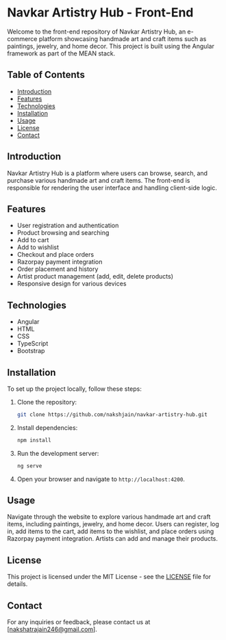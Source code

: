 # Navkar Artistry Hub - Front-End

Welcome to the front-end repository of Navkar Artistry Hub, an e-commerce platform showcasing handmade art and craft items such as paintings, jewelry, and home decor. This project is built using the Angular framework as part of the MEAN stack.

## Table of Contents
- [Introduction](#introduction)
- [Features](#features)
- [Technologies](#technologies)
- [Installation](#installation)
- [Usage](#usage)
- [License](#license)
- [Contact](#contact)

## Introduction
Navkar Artistry Hub is a platform where users can browse, search, and purchase various handmade art and craft items. The front-end is responsible for rendering the user interface and handling client-side logic.

## Features
- User registration and authentication
- Product browsing and searching
- Add to cart
- Add to wishlist
- Checkout and place orders
- Razorpay payment integration
- Order placement and history
- Artist product management (add, edit, delete products)
- Responsive design for various devices

## Technologies
- Angular
- HTML
- CSS
- TypeScript
- Bootstrap

## Installation
To set up the project locally, follow these steps:

1. Clone the repository:
    ```bash
    git clone https://github.com/nakshjain/navkar-artistry-hub.git
    ```

2. Install dependencies:
    ```bash
    npm install
    ```

3. Run the development server:
    ```bash
    ng serve
    ```

4. Open your browser and navigate to `http://localhost:4200`.

## Usage
Navigate through the website to explore various handmade art and craft items, including paintings, jewelry, and home decor. Users can register, log in, add items to the cart, add items to the wishlist, and place orders using Razorpay payment integration. Artists can add and manage their products.

## License
This project is licensed under the MIT License - see the [LICENSE](LICENSE) file for details.

## Contact
For any inquiries or feedback, please contact us at [nakshatrajain246@gmail.com].

